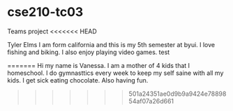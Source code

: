 # cse210-tc03
Teams project
<<<<<<< HEAD

Tyler Elms
I am form california and this is my 5th semester at byui. I love fishing and biking. I also enjoy playing video games.
test

=======
Hi my name is Vanessa. I am a mother of 4 kids that I homeschool. I do gymnasttics every week to keep my self saine with all my kids. I get sick eating chocolate. Also having fun.
>>>>>>> 501a24351ae0d9b9a9424e7889854af07a26d661
